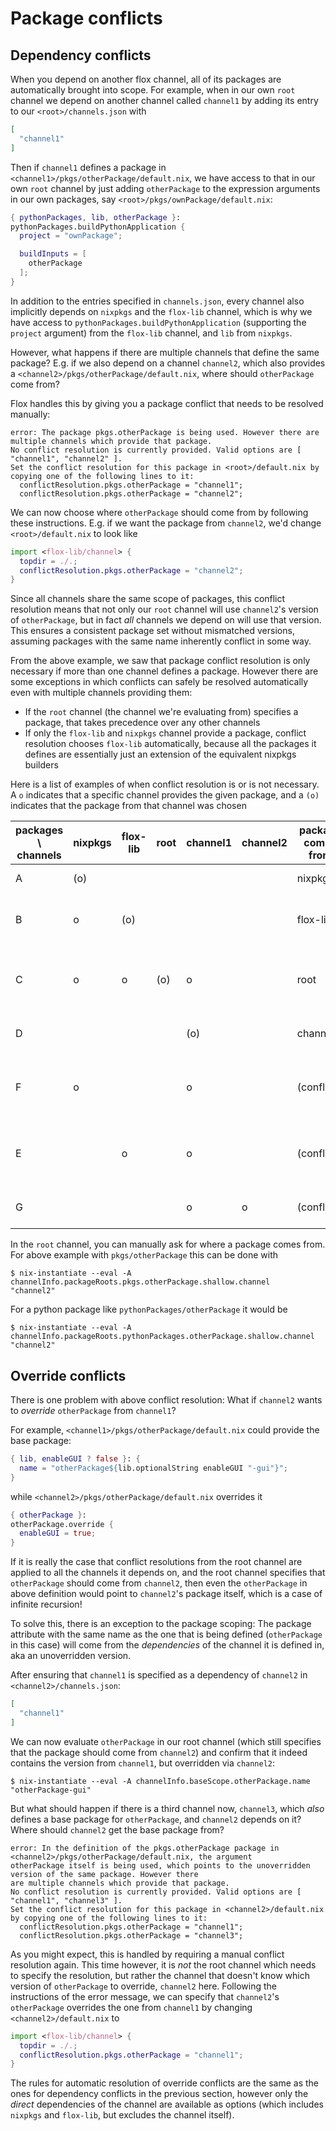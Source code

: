 # Package conflicts

## Dependency conflicts

When you depend on another flox channel, all of its packages are automatically brought into scope. For example, when in our own `root` channel we depend on another channel called `channel1` by adding its entry to our `<root>/channels.json` with
```json
[
  "channel1"
]
```


Then if `channel1` defines a package in `<channel1>/pkgs/otherPackage/default.nix`, we have access to that in our own `root` channel by just adding `otherPackage` to the expression arguments in our own packages, say `<root>/pkgs/ownPackage/default.nix`:
```nix
{ pythonPackages, lib, otherPackage }:
pythonPackages.buildPythonApplication {
  project = "ownPackage";

  buildInputs = [
    otherPackage
  ];
}
```

In addition to the entries specified in `channels.json`, every channel also implicitly depends on `nixpkgs` and the `flox-lib` channel, which is why we have access to `pythonPackages.buildPythonApplication` (supporting the `project` argument) from the `flox-lib` channel, and `lib` from `nixpkgs`.

However, what happens if there are multiple channels that define the same package? E.g. if we also depend on a channel `channel2`, which also provides a `<channel2>/pkgs/otherPackage/default.nix`, where should `otherPackage` come from?

Flox handles this by giving you a package conflict that needs to be resolved manually:
```
error: The package pkgs.otherPackage is being used. However there are multiple channels which provide that package.
No conflict resolution is currently provided. Valid options are [ "channel1", "channel2" ].
Set the conflict resolution for this package in <root>/default.nix by copying one of the following lines to it:
  conflictResolution.pkgs.otherPackage = "channel1";
  conflictResolution.pkgs.otherPackage = "channel2";
```

We can now choose where `otherPackage` should come from by following these instructions. E.g. if we want the package from `channel2`, we'd change `<root>/default.nix` to look like
```nix
import <flox-lib/channel> {
  topdir = ./.;
  conflictResolution.pkgs.otherPackage = "channel2";
}
```

Since all channels share the same scope of packages, this conflict resolution means that not only our `root` channel will use `channel2`'s version of `otherPackage`, but in fact _all_ channels we depend on will use that version. This ensures a consistent package set without mismatched versions, assuming packages with the same name inherently conflict in some way.

From the above example, we saw that package conflict resolution is only necessary if more than one channel defines a package. However there are some exceptions in which conflicts can safely be resolved automatically even with multiple channels providing them:
- If the `root` channel (the channel we're evaluating from) specifies a package, that takes precedence over any other channels
- If only the `flox-lib` and `nixpkgs` channel provide a package, conflict resolution chooses `flox-lib` automatically, because all the packages it defines are essentially just an extension of the equivalent nixpkgs builders

Here is a list of examples of when conflict resolution is or is not necessary. A `o` indicates that a specific channel provides the given package, and a `(o)` indicates that the package from that channel was chosen

| packages \ channels | nixpkgs | flox-lib | root | channel1 | channel2 | package comes from | reason |
| --- | --- | --- | --- | --- | --- | --- | --- |
| A | (o) | | | | | nixpkgs | Only exists in nixpkgs |
| B | o | (o) | | | | flox-lib | flox-lib safely overrides nixpkgs |
| C | o | o | (o) | o | | root | Root channel always takes precedence |
| D | | | | (o) | | channel1 | Only exists in one channel |
| F | o | | | o | | (conflict!) | Provided by both nixpkgs and a channel |
| E | | o | | o | | (conflict!) | Provided by both flox-lib and another channel |
| G | | | | o | o | (conflict!) | Provided by multiple channels |

In the `root` channel, you can manually ask for where a package comes from. For above example with `pkgs/otherPackage` this can be done with

```
$ nix-instantiate --eval -A channelInfo.packageRoots.pkgs.otherPackage.shallow.channel
"channel2"
```

For a python package like `pythonPackages/otherPackage` it would be
```
$ nix-instantiate --eval -A channelInfo.packageRoots.pythonPackages.otherPackage.shallow.channel
"channel2"
```

## Override conflicts

There is one problem with above conflict resolution: What if `channel2` wants to _override_ `otherPackage` from `channel1`?

For example, `<channel1>/pkgs/otherPackage/default.nix` could provide the base package:
```nix
{ lib, enableGUI ? false }: {
  name = "otherPackage${lib.optionalString enableGUI "-gui"}";
}
```

while `<channel2>/pkgs/otherPackage/default.nix` overrides it
```nix
{ otherPackage }:
otherPackage.override {
  enableGUI = true;
}
```

If it is really the case that conflict resolutions from the root channel are applied to all the channels it depends on, and the root channel specifies that `otherPackage` should come from `channel2`, then even the `otherPackage` in above definition would point to `channel2`'s package itself, which is a case of infinite recursion!

To solve this, there is an exception to the package scoping: The package attribute with the same name as the one that is being defined (`otherPackage` in this case) will come from the _dependencies_ of the channel it is defined in, aka an unoverridden version.

After ensuring that `channel1` is specified as a dependency of `channel2` in `<channel2>/channels.json`:
```json
[
  "channel1"
]
```

We can now evaluate `otherPackage` in our root channel (which still specifies that the package should come from `channel2`) and confirm that it indeed contains the version from `channel1`, but overridden via `channel2`:
```
$ nix-instantiate --eval -A channelInfo.baseScope.otherPackage.name
"otherPackage-gui"
```

But what should happen if there is a third channel now, `channel3`, which _also_ defines a base package for `otherPackage`, and `channel2` depends on it? Where should `channel2` get the base package from?

```
error: In the definition of the pkgs.otherPackage package in <channel2>/pkgs/otherPackage/default.nix, the argument
otherPackage itself is being used, which points to the unoverridden version of the same package. However there
are multiple channels which provide that package.
No conflict resolution is currently provided. Valid options are [ "channel1", "channel3" ].
Set the conflict resolution for this package in <channel2>/default.nix by copying one of the following lines to it:
  conflictResolution.pkgs.otherPackage = "channel1";
  conflictResolution.pkgs.otherPackage = "channel3";
```

As you might expect, this is handled by requiring a manual conflict resolution again. This time however, it is _not_ the root channel which needs to specify the resolution, but rather the channel that doesn't know which version of `otherPackage` to override, `channel2` here. Following the instructions of the error message, we can specify that `channel2`'s `otherPackage` overrides the one from `channel1` by changing `<channel2>/default.nix` to
```nix
import <flox-lib/channel> {
  topdir = ./.;
  conflictResolution.pkgs.otherPackage = "channel1";
}
```

The rules for automatic resolution of override conflicts are the same as the ones for dependency conflicts in the previous section, however only the _direct_ dependencies of the channel are available as options (which includes `nixpkgs` and `flox-lib`, but excludes the channel itself).
